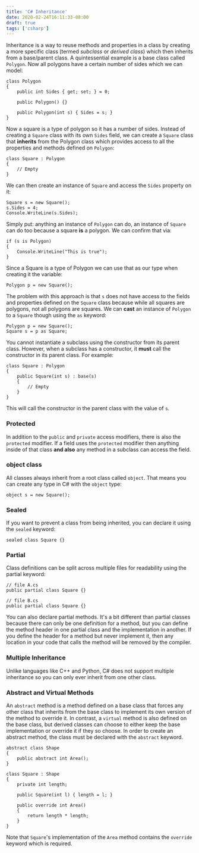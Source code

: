 ```yaml
---
title: 'C# Inheritance'
date: 2020-02-24T16:11:33-08:00
draft: true
tags: ['csharp']
---
```


Inheritance is a way to reuse methods and properties in a class by creating a more specific class (termed _subclass_ or _derived class_) which then inherits from a base/parent class. A quintessential example is a base class called `Polygon`. Now all polygons have a certain number of sides which we can model:

```
class Polygon
{
    public int Sides { get; set; } = 0;

    public Polygon() {}

    public Polygon(int s) { Sides = s; }
}
```

Now a square is a type of polygon so it has a number of sides. Instead of creating a `Square` class with its own `Sides` field, we can create a `Square` class that **inherits** from the Polygon class which provides access to all the properties and methods defined on `Polygon`:

```
class Square : Polygon
{
    // Empty
}
```

We can then create an instance of `Square` and access the `Sides` property on it:

```
Square s = new Square();
s.Sides = 4;
Console.WriteLine(s.Sides);
```

Simply put: anything an instance of `Polygon` can do, an instance of `Square` can do too because a square **is** a polygon. We can confirm that via:

```
if (s is Polygon)
{
    Console.WriteLine("This is true");
}
```

Since a Square is a type of Polygon we can use that as our type when creating it the variable:

```
Polygon p = new Square();
```

The problem with this approach is that `s` does not have access to the fields and properties defined on the `Square` class because while all squares are polygons, not all polygons are squares. We can **cast** an instance of `Polygon` to a `Square` though using the `as` keyword:

```
Polygon p = new Square();
Square s = p as Square;
```

You cannot instantiate a subclass using the constructor from its parent class. However, when a subclass has a constructor, it **must** call the constructor in its parent class. For example:

```
class Square : Polygon
{
    public Square(int s) : base(s)
    {
        // Empty
    }
}
```

This will call the constructor in the parent class with the value of `s`.

### Protected

In addition to the `public` and `private` access modifiers, there is also the `protected` modifier. If a field uses the `protected` modifier then anything inside of that class **and also** any method in a subclass can access the field.

### object class

All classes always inherit from a root class called `object`. That means you can create any type in C# with the `object` type:

```
object s = new Square();
```

### Sealed

If you want to prevent a class from being inherited, you can declare it using the `sealed` keyword:

```
sealed class Square {}
```

### Partial

Class definitions can be split across multiple files for readability using the partial keyword:

```
// file A.cs
public partial class Square {}
```

```
// file B.cs
public partial class Square {}
```

You can also declare partial methods. It's a bit different than partial classes because there can only be one definition for a method, but you can define the method header in one partial class and the implementation in another. If you define the header for a method but never implement it, then any location in your code that calls the method will be removed by the compiler.

### Multiple Inheritance

Unlike languages like C++ and Python, C# does not support multiple inheritance so you can only ever inherit from one other class.

### Abstract and Virtual Methods

An `abstract` method is a method defined on a base class that forces any other class that inherits from the base class to implement its own version of the method to override it. In contrast, a `virtual` method is also defined on the base class, but derived classes can choose to either keep the base implementation or override it if they so choose. In order to create an abstract method, the class must be declared with the `abstract` keyword.

```
abstract class Shape
{
    public abstract int Area();
}

class Square : Shape
{
    private int length;

    public Square(int l) { length = l; }

    public override int Area()
    {
        return length * length;
    }
}
```

Note that `Square`'s implementation of the `Area` method contains the `override` keyword which is required.
